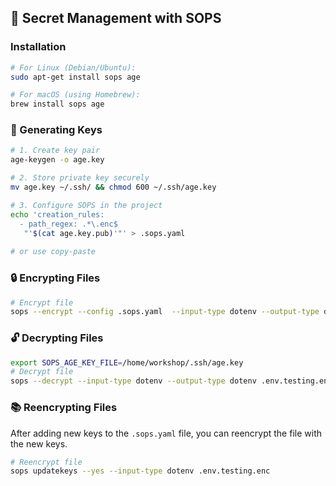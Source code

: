 ## 🔐 Secret Management with SOPS

### Installation
```bash
# For Linux (Debian/Ubuntu):
sudo apt-get install sops age

# For macOS (using Homebrew):
brew install sops age
```

### 🔑 Generating Keys
```bash
# 1. Create key pair
age-keygen -o age.key

# 2. Store private key securely
mv age.key ~/.ssh/ && chmod 600 ~/.ssh/age.key

# 3. Configure SOPS in the project
echo 'creation_rules:
  - path_regex: .*\.enc$
   "'$(cat age.key.pub)'"' > .sops.yaml
    
# or use copy-paste
```

### 🔒 Encrypting Files
```bash
# Encrypt file
sops --encrypt --config .sops.yaml  --input-type dotenv --output-type dotenv .env.prod > .env.prod.enc
```

### 🔓 Decrypting Files
```bash
export SOPS_AGE_KEY_FILE=/home/workshop/.ssh/age.key
# Decrypt file
sops --decrypt --input-type dotenv --output-type dotenv .env.testing.enc > .env
```


### 📚 Reencrypting Files
After adding new keys to the `.sops.yaml` file, you can reencrypt the file with the new keys.
```bash
# Reencrypt file
sops updatekeys --yes --input-type dotenv .env.testing.enc
```